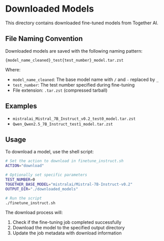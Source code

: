 # Downloaded Models

This directory contains downloaded fine-tuned models from Together AI.

## File Naming Convention

Downloaded models are saved with the following naming pattern:
```
{model_name_cleaned}_test{test_number}_model.tar.zst
```

Where:
- `model_name_cleaned`: The base model name with `/` and `-` replaced by `_`
- `test_number`: The test number specified during fine-tuning
- File extension: `.tar.zst` (compressed tarball)

## Examples

- `mistralai_Mistral_7B_Instruct_v0.2_test0_model.tar.zst`
- `Qwen_Qwen2.5_7B_Instruct_test1_model.tar.zst`

## Usage

To download a model, use the shell script:
```bash
# Set the action to download in finetune_instruct.sh
ACTION="download"

# Optionally set specific parameters
TEST_NUMBER=0
TOGETHER_BASE_MODEL="mistralai/Mistral-7B-Instruct-v0.2"
OUTPUT_DIR="./downloaded_models"

# Run the script
./finetune_instruct.sh
```

The download process will:
1. Check if the fine-tuning job completed successfully
2. Download the model to the specified output directory
3. Update the job metadata with download information